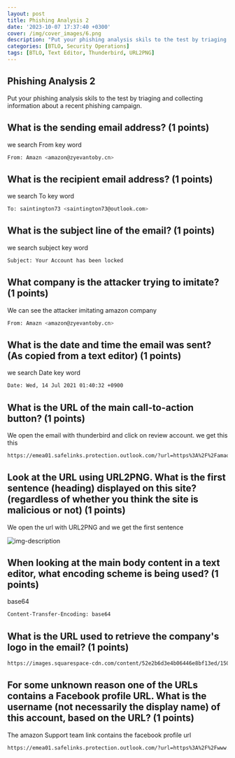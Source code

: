 ```yaml
---
layout: post
title: Phishing Analysis 2
date: '2023-10-07 17:37:40 +0300'
cover: /img/cover_images/6.png
description: "Put your phishing analysis skils to the test by triaging and collecting information about a recent phishing campaign."
categories: [BTLO, Security Operations]
tags: [BTLO, Text Editor, Thunderbird, URL2PNG]
---
```


## Phishing Analysis 2
Put your phishing analysis skils to the test by triaging and collecting information about a recent phishing campaign. 

##  What is the sending email address? (1 points) 
we search From key word
```bash
From: Amazn <amazon@zyevantoby.cn>
```
##  What is the recipient email address? (1 points) 
we search To key word
```bash
To: saintington73 <saintington73@outlook.com>
```
##  What is the subject line of the email? (1 points) 
we search subject key word
```bash
Subject: Your Account has been locked
```
##  What company is the attacker trying to imitate? (1 points) 
We can see the attacker imitating amazon company
```bash
From: Amazn <amazon@zyevantoby.cn>
```
##  What is the date and time the email was sent? (As copied from a text editor) (1 points) 
we search Date key word
```bash
Date: Wed, 14 Jul 2021 01:40:32 +0900
```
##  What is the URL of the main call-to-action button? (1 points) 

We open the email with thunderbird and click on review account. we get this this
```bash
https://emea01.safelinks.protection.outlook.com/?url=https%3A%2F%2Famaozn.zzyuchengzhika.cn%2F%3Fmailtoken%3Dsaintington73%40outlook.com&data=04%7C01%7C%7C70072381ba6e49d1d12d08d94632811e%7C84df9e7fe9f640afb435aaaaaaaaaaaa%7C1%7C0%7C637618004988892053%7CUnknown%7CTWFpbGZsb3d8eyJWIjoiMC4wLjAwMDAiLCJQIjoiV2luMzIiLCJBTiI6Ik1haWwiLCJXVCI6Mn0%3D%7C1000&sdata=oPvTW08ASiViZTLfMECsvwDvguT6ODYKPQZNK3203m0%3D&reserved=0
```

##  Look at the URL using URL2PNG. What is the first sentence (heading) displayed on this site? (regardless of whether you think the site is malicious or not) (1 points) 

We open the url with URL2PNG and we get the first sentence

![img-description](/assets/img/phishing2/1.png)

##  When looking at the main body content in a text editor, what encoding scheme is being used? (1 points) 

base64 
```bash
Content-Transfer-Encoding: base64
```
##  What is the URL used to retrieve the company's logo in the email? (1 points) 

```bash
https://images.squarespace-cdn.com/content/52e2b6d3e4b06446e8bf13ed/1500584238342-OX2L298XVSKF8AO6I3SV/amazon-logo?format=750w&amp;content-type=image%2Fpng
```

##  For some unknown reason one of the URLs contains a Facebook profile URL. What is the username (not necessarily the display name) of this account, based on the URL? (1 points) 

The amazon Support team link contains the facebook profile url
```bash
https://emea01.safelinks.protection.outlook.com/?url=https%3A%2F%2Fwww.facebook.com%2Famir.boyka.7&data=04%7C01%7C%7C70072381ba6e49d1d12d08d94632811e%7C84df9e7fe9f640afb435aaaaaaaaaaaa%7C1%7C0%7C637618004988892053%7CUnknown%7CTWFpbGZsb3d8eyJWIjoiMC4wLjAwMDAiLCJQIjoiV2luMzIiLCJBTiI6Ik1haWwiLCJXVCI6Mn0%3D%7C1000&sdata=KVi%2BG1%2BFO3v3ALNVowA1PrenHiT3aT%2FIvb5y1KxkAkc%3D&reserved=0
```